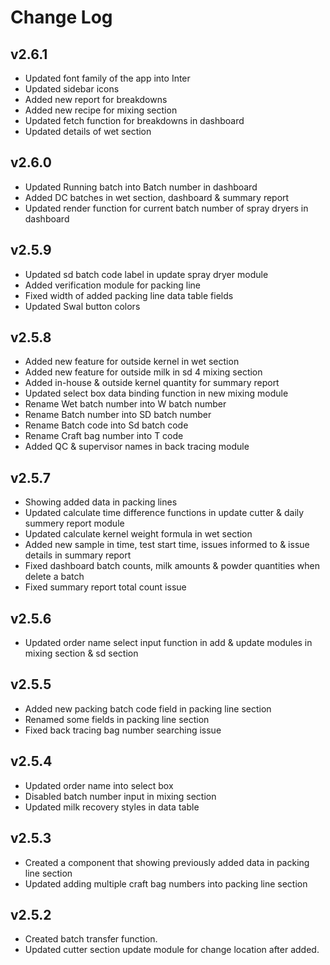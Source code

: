 # Change Log

## v2.6.1

- Updated font family of the app into Inter
- Updated sidebar icons
- Added new report for breakdowns
- Added new recipe for mixing section
- Updated fetch function for breakdowns in dashboard
- Updated details of wet section

## v2.6.0

- Updated Running batch into Batch number in dashboard
- Added DC batches in wet section, dashboard & summary report
- Updated render function for current batch number of spray dryers in dashboard

## v2.5.9

- Updated sd batch code label in update spray dryer module
- Added verification module for packing line
- Fixed width of added packing line data table fields
- Updated Swal button colors

## v2.5.8

- Added new feature for outside kernel in wet section
- Added new feature for outside milk in sd 4 mixing section
- Added in-house & outside kernel quantity for summary report
- Updated select box data binding function in new mixing module
- Rename Wet batch number into W batch number
- Rename Batch number into SD batch number
- Rename Batch code into Sd batch code
- Rename Craft bag number into T code
- Added QC & supervisor names in back tracing module

## v2.5.7

- Showing added data in packing lines
- Updated calculate time difference functions in update cutter & daily summery report module
- Updated calculate kernel weight formula in wet section
- Added new sample in time, test start time, issues informed to & issue details in summary report
- Fixed dashboard batch counts, milk amounts & powder quantities when delete a batch
- Fixed summary report total count issue

## v2.5.6

- Updated order name select input function in add & update modules in mixing section & sd section

## v2.5.5

- Added new packing batch code field in packing line section
- Renamed some fields in packing line section
- Fixed back tracing bag number searching issue

## v2.5.4

- Updated order name into select box
- Disabled batch number input in mixing section
- Updated milk recovery styles in data table

## v2.5.3

- Created a component that showing previously added data in packing line section
- Updated adding multiple craft bag numbers into packing line section

## v2.5.2

- Created batch transfer function.
- Updated cutter section update module for change location after added.
